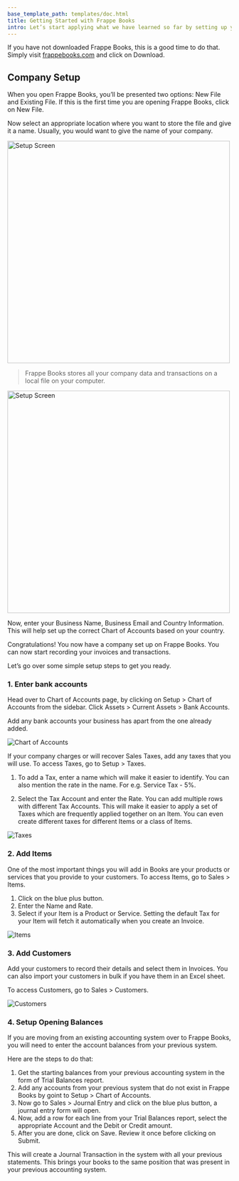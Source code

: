 ```yaml
---
base_template_path: templates/doc.html
title: Getting Started with Frappe Books
intro: Let’s start applying what we have learned so far by setting up your company in Frappe Books.
---
```


If you have not downloaded Frappe Books, this is a good time to do that. Simply
visit [frappebooks.com](https://frappebooks.com) and click on Download.

## Company Setup

When you open Frappe Books, you’ll be presented two options: New File and
Existing File. If this is the first time you are opening Frappe Books, click on
New File.

Now select an appropriate location where you want to store the file and give it
a name. Usually, you would want to give the name of your company.

<img alt="Setup Screen" src="/assets/frappebooks_com/img/docs/setup-screen.png" width="500">

> Frappe Books stores all your company data and transactions on a local file on
> your computer.

<img alt="Setup Screen" src="/assets/frappebooks_com/img/docs/setup-company.png" width="500">

Now, enter your Business Name, Business Email and Country Information. This will
help set up the correct Chart of Accounts based on your country.

Congratulations! You now have a company set up on Frappe Books. You can now
start recording your invoices and transactions.

Let’s go over some simple setup steps to get you ready.

### 1. Enter bank accounts

Head over to Chart of Accounts page, by clicking on Setup > Chart of Accounts
from the sidebar. Click Assets > Current Assets > Bank Accounts.

Add any bank accounts your business has apart from the one already added.

<img alt="Chart of Accounts" src="/assets/frappebooks_com/img/docs/setup-chart-of-accounts.png">

If your company charges or will recover Sales Taxes, add any taxes that you will
use. To access Taxes, go to Setup > Taxes.

1. To add a Tax, enter a name which will make it easier to identify. You can
   also mention the rate in the name. For e.g. Service Tax - 5%.

1. Select the Tax Account and enter the Rate. You can add multiple rows with
   different Tax Accounts. This will make it easier to apply a set of Taxes
   which are frequently applied together on an Item. You can even create
   different taxes for different Items or a class of Items.

<img alt="Taxes" src="/assets/frappebooks_com/img/docs/setup-taxes.png">

### 2. Add Items

One of the most important things you will add in Books are your products or
services that you provide to your customers. To access Items, go to Sales >
Items.

1. Click on the blue plus button.
1. Enter the Name and Rate.
1. Select if your Item is a Product or Service. Setting the default Tax for your
   Item will fetch it automatically when you create an Invoice.

<img alt="Items" src="/assets/frappebooks_com/img/docs/setup-items.png">

### 3. Add Customers

Add your customers to record their details and select them in Invoices. You can
also import your customers in bulk if you have them in an Excel sheet.

To access Customers, go to Sales > Customers.

<img alt="Customers" src="/assets/frappebooks_com/img/docs/setup-customers.png">

### 4. Setup Opening Balances

If you are moving from an existing accounting system over to Frappe Books, you
will need to enter the account balances from your previous system.

Here are the steps to do that:

1. Get the starting balances from your previous accounting system in the form of
   Trial Balances report.
1. Add any accounts from your previous system that do not exist in Frappe Books
   by goint to Setup > Chart of Accounts.
1. Now go to Sales > Journal Entry and click on the blue plus button, a journal
   entry form will open.
1. Now, add a row for each line from your Trial Balances report, select the
   appropriate Account and the Debit or Credit amount.
1. After you are done, click on Save. Review it once before clicking on Submit.

This will create a Journal Transaction in the system with all your previous
statements. This brings your books to the same position that was present in your
previous accounting system.
